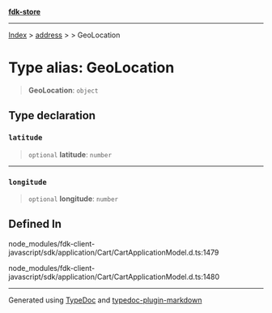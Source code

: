 [**fdk-store**](../../../README.md)
***

[Index](../../../API.md) > [address](../../README.md) > [<internal>](../README.md) > GeoLocation

# Type alias: GeoLocation

> **GeoLocation**: `object`

## Type declaration

### `latitude`

> `optional` **latitude**: `number`

***

### `longitude`

> `optional` **longitude**: `number`

## Defined In

node\_modules/fdk-client-javascript/sdk/application/Cart/CartApplicationModel.d.ts:1479

node\_modules/fdk-client-javascript/sdk/application/Cart/CartApplicationModel.d.ts:1480

***
Generated using [TypeDoc](https://typedoc.org/) and [typedoc-plugin-markdown](https://www.npmjs.com/package/typedoc-plugin-markdown)
